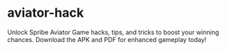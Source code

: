 # aviator-hack
Unlock Spribe Aviator Game hacks, tips, and tricks to boost your winning chances. Download the APK and PDF for enhanced gameplay today!
